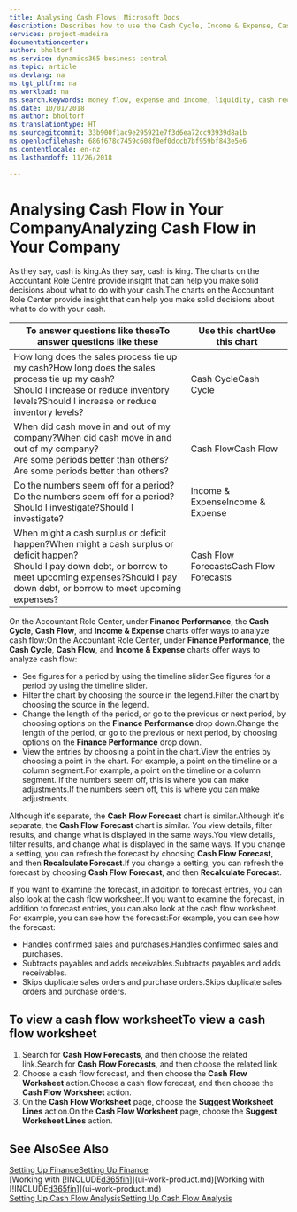 ```yaml
---
title: Analysing Cash Flows| Microsoft Docs
description: Describes how to use the Cash Cycle, Income & Expense, Cash Flow, and Cash Flow Forecast charts to analyze the past and future flow of money in and out of your company.
services: project-madeira
documentationcenter: 
author: bholtorf
ms.service: dynamics365-business-central
ms.topic: article
ms.devlang: na
ms.tgt_pltfrm: na
ms.workload: na
ms.search.keywords: money flow, expense and income, liquidity, cash receipts minus cash payments, Cartera
ms.date: 10/01/2018
ms.author: bholtorf
ms.translationtype: HT
ms.sourcegitcommit: 33b900f1ac9e295921e7f3d6ea72cc93939d8a1b
ms.openlocfilehash: 686f678c7459c608f0ef0dccb7bf959bf843e5e6
ms.contentlocale: en-nz
ms.lasthandoff: 11/26/2018

---
```

# <a name="analyzing-cash-flow-in-your-company"></a><span data-ttu-id="438fa-103">Analysing Cash Flow in Your Company</span><span class="sxs-lookup"><span data-stu-id="438fa-103">Analyzing Cash Flow in Your Company</span></span>
<span data-ttu-id="438fa-104">As they say, cash is king.</span><span class="sxs-lookup"><span data-stu-id="438fa-104">As they say, cash is king.</span></span> <span data-ttu-id="438fa-105">The charts on the Accountant Role Centre provide insight that can help you make solid decisions about what to do with your cash.</span><span class="sxs-lookup"><span data-stu-id="438fa-105">The charts on the Accountant Role Center provide insight that can help you make solid decisions about what to do with your cash.</span></span>  

| <span data-ttu-id="438fa-106">To answer questions like these</span><span class="sxs-lookup"><span data-stu-id="438fa-106">To answer questions like these</span></span> | <span data-ttu-id="438fa-107">Use this chart</span><span class="sxs-lookup"><span data-stu-id="438fa-107">Use this chart</span></span> |
| --- | --- |
| <span data-ttu-id="438fa-108">How long does the sales process tie up my cash?</span><span class="sxs-lookup"><span data-stu-id="438fa-108">How long does the sales process tie up my cash?</span></span></br> <span data-ttu-id="438fa-109">Should I increase or reduce inventory levels?</span><span class="sxs-lookup"><span data-stu-id="438fa-109">Should I increase or reduce inventory levels?</span></span> |<span data-ttu-id="438fa-110">Cash Cycle</span><span class="sxs-lookup"><span data-stu-id="438fa-110">Cash Cycle</span></span> |
| <span data-ttu-id="438fa-111">When did cash move in and out of my company?</span><span class="sxs-lookup"><span data-stu-id="438fa-111">When did cash move in and out of my company?</span></span></br> <span data-ttu-id="438fa-112">Are some periods better than others?</span><span class="sxs-lookup"><span data-stu-id="438fa-112">Are some periods better than others?</span></span> |<span data-ttu-id="438fa-113">Cash Flow</span><span class="sxs-lookup"><span data-stu-id="438fa-113">Cash Flow</span></span> |
| <span data-ttu-id="438fa-114">Do the numbers seem off for a period?</span><span class="sxs-lookup"><span data-stu-id="438fa-114">Do the numbers seem off for a period?</span></span></br> <span data-ttu-id="438fa-115">Should I investigate?</span><span class="sxs-lookup"><span data-stu-id="438fa-115">Should I investigate?</span></span> |<span data-ttu-id="438fa-116">Income & Expense</span><span class="sxs-lookup"><span data-stu-id="438fa-116">Income & Expense</span></span> |
| <span data-ttu-id="438fa-117">When might a cash surplus or deficit happen?</span><span class="sxs-lookup"><span data-stu-id="438fa-117">When might a cash surplus or deficit happen?</span></span></br> <span data-ttu-id="438fa-118">Should I pay down debt, or borrow to meet upcoming expenses?</span><span class="sxs-lookup"><span data-stu-id="438fa-118">Should I pay down debt, or borrow to meet upcoming expenses?</span></span> |<span data-ttu-id="438fa-119">Cash Flow Forecasts</span><span class="sxs-lookup"><span data-stu-id="438fa-119">Cash Flow Forecasts</span></span> |

<span data-ttu-id="438fa-120">On the Accountant Role Center, under **Finance Performance**, the **Cash Cycle**, **Cash Flow**, and **Income & Expense** charts offer ways to analyze cash flow:</span><span class="sxs-lookup"><span data-stu-id="438fa-120">On the Accountant Role Center, under **Finance Performance**, the **Cash Cycle**, **Cash Flow**, and **Income & Expense** charts offer ways to analyze cash flow:</span></span>  

* <span data-ttu-id="438fa-121">See figures for a period by using the timeline slider.</span><span class="sxs-lookup"><span data-stu-id="438fa-121">See figures for a period by using the timeline slider.</span></span>  
* <span data-ttu-id="438fa-122">Filter the chart by choosing the source in the legend.</span><span class="sxs-lookup"><span data-stu-id="438fa-122">Filter the chart by choosing the source in the legend.</span></span>  
* <span data-ttu-id="438fa-123">Change the length of the period, or go to the previous or next period, by choosing options on the **Finance Performance** drop down.</span><span class="sxs-lookup"><span data-stu-id="438fa-123">Change the length of the period, or go to the previous or next period, by choosing options on the **Finance Performance** drop down.</span></span>  
* <span data-ttu-id="438fa-124">View the entries by choosing a point in the chart.</span><span class="sxs-lookup"><span data-stu-id="438fa-124">View the entries by choosing a point in the chart.</span></span> <span data-ttu-id="438fa-125">For example, a point on the timeline or a column segment.</span><span class="sxs-lookup"><span data-stu-id="438fa-125">For example, a point on the timeline or a column segment.</span></span> <span data-ttu-id="438fa-126">If the numbers seem off, this is where you can make adjustments.</span><span class="sxs-lookup"><span data-stu-id="438fa-126">If the numbers seem off, this is where you can make adjustments.</span></span>  

<span data-ttu-id="438fa-127">Although it's separate, the **Cash Flow Forecast** chart is similar.</span><span class="sxs-lookup"><span data-stu-id="438fa-127">Although it's separate, the **Cash Flow Forecast** chart is similar.</span></span> <span data-ttu-id="438fa-128">You view details, filter results, and change what is displayed in the same ways.</span><span class="sxs-lookup"><span data-stu-id="438fa-128">You view details, filter results, and change what is displayed in the same ways.</span></span> <span data-ttu-id="438fa-129">If you change a setting, you can refresh the forecast by choosing **Cash Flow Forecast**, and then **Recalculate Forecast**.</span><span class="sxs-lookup"><span data-stu-id="438fa-129">If you change a setting, you can refresh the forecast by choosing **Cash Flow Forecast**, and then **Recalculate Forecast**.</span></span>

<span data-ttu-id="438fa-130">If you want to examine the forecast, in addition to forecast entries, you can also look at the cash flow worksheet.</span><span class="sxs-lookup"><span data-stu-id="438fa-130">If you want to examine the forecast, in addition to forecast entries, you can also look at the cash flow worksheet.</span></span> <span data-ttu-id="438fa-131">For example, you can see how the forecast:</span><span class="sxs-lookup"><span data-stu-id="438fa-131">For example, you can see how the forecast:</span></span>

* <span data-ttu-id="438fa-132">Handles confirmed sales and purchases.</span><span class="sxs-lookup"><span data-stu-id="438fa-132">Handles confirmed sales and purchases.</span></span>  
* <span data-ttu-id="438fa-133">Subtracts payables and adds receivables.</span><span class="sxs-lookup"><span data-stu-id="438fa-133">Subtracts payables and adds receivables.</span></span>  
* <span data-ttu-id="438fa-134">Skips duplicate sales orders and purchase orders.</span><span class="sxs-lookup"><span data-stu-id="438fa-134">Skips duplicate sales orders and purchase orders.</span></span>  

## <a name="to-view-a-cash-flow-worksheet"></a><span data-ttu-id="438fa-135">To view a cash flow worksheet</span><span class="sxs-lookup"><span data-stu-id="438fa-135">To view a cash flow worksheet</span></span>
1. <span data-ttu-id="438fa-136">Search for **Cash Flow Forecasts**, and then choose the related link.</span><span class="sxs-lookup"><span data-stu-id="438fa-136">Search for **Cash Flow Forecasts**, and then choose the related link.</span></span>  
2. <span data-ttu-id="438fa-137">Choose a cash flow forecast, and then choose the **Cash Flow Worksheet** action.</span><span class="sxs-lookup"><span data-stu-id="438fa-137">Choose a cash flow forecast, and then choose the **Cash Flow Worksheet** action.</span></span>  
3. <span data-ttu-id="438fa-138">On the **Cash Flow Worksheet** page, choose the **Suggest Worksheet Lines** action.</span><span class="sxs-lookup"><span data-stu-id="438fa-138">On the **Cash Flow Worksheet** page, choose the **Suggest Worksheet Lines** action.</span></span>  

## <a name="see-also"></a><span data-ttu-id="438fa-139">See Also</span><span class="sxs-lookup"><span data-stu-id="438fa-139">See Also</span></span>
[<span data-ttu-id="438fa-140">Setting Up Finance</span><span class="sxs-lookup"><span data-stu-id="438fa-140">Setting Up Finance</span></span>](finance-setup-finance.md)  
<span data-ttu-id="438fa-141">[Working with [!INCLUDE[d365fin](includes/d365fin_md.md)]](ui-work-product.md)</span><span class="sxs-lookup"><span data-stu-id="438fa-141">[Working with [!INCLUDE[d365fin](includes/d365fin_md.md)]](ui-work-product.md)</span></span>  
[<span data-ttu-id="438fa-142">Setting Up Cash Flow Analysis</span><span class="sxs-lookup"><span data-stu-id="438fa-142">Setting Up Cash Flow Analysis</span></span>](finance-setup-cash-flow-analyses.md)  

